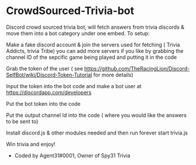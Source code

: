 # CrowdSourced-Trivia-bot
Discord crowd sourced trivia bot, will fetch answers from trivia discords &amp; move them into a bot category under one embed.
To setup:

Make a fake discord account & join the servers used for fetching ( Trivia Addicts, trivia Tribe) you can add more servers if you like by grabbing the channel ID of the sepcific game being played and putting it in the code

Grab the token of the user ( see https://github.com/TheRacingLion/Discord-SelfBot/wiki/Discord-Token-Tutorial for more details)

Input the token into the bot code and make a bot user at https://discordapp.com/developers

Put the bot token into the code 

Put the output channel Id into the code ( where you would like the answers to be sent to)

Install discord.js & other modules needed and then run forever start trivia.js

Win trivia and enjoy!
- Coded by Agent31#0001, Owner of Spy31 Trivia
